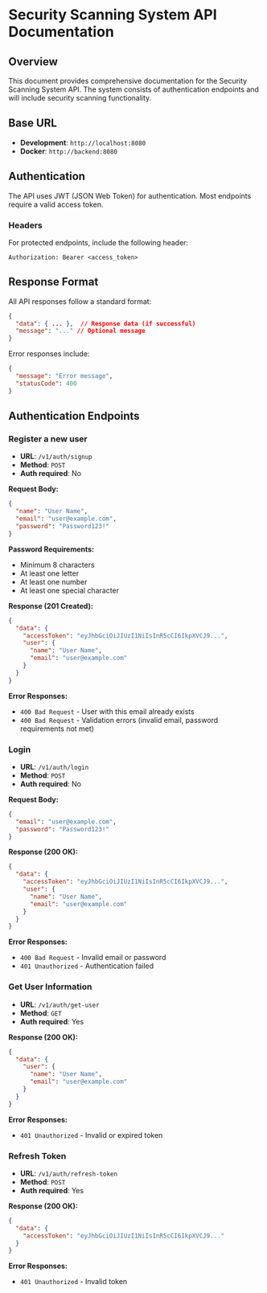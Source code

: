 # Security Scanning System API Documentation

## Overview

This document provides comprehensive documentation for the Security Scanning System API. The system consists of authentication endpoints and will include security scanning functionality.

## Base URL

- **Development**: `http://localhost:8080`
- **Docker**: `http://backend:8080`

## Authentication

The API uses JWT (JSON Web Token) for authentication. Most endpoints require a valid access token.

### Headers

For protected endpoints, include the following header:

```
Authorization: Bearer <access_token>
```

## Response Format

All API responses follow a standard format:

```json
{
  "data": { ... },  // Response data (if successful)
  "message": "..." // Optional message
}
```

Error responses include:

```json
{
  "message": "Error message",
  "statusCode": 400
}
```

## Authentication Endpoints

### Register a new user

- **URL**: `/v1/auth/signup`
- **Method**: `POST`
- **Auth required**: No

**Request Body:**

```json
{
  "name": "User Name",
  "email": "user@example.com",
  "password": "Password123!"
}
```

**Password Requirements:**
- Minimum 8 characters
- At least one letter
- At least one number
- At least one special character

**Response (201 Created):**

```json
{
  "data": {
    "accessToken": "eyJhbGciOiJIUzI1NiIsInR5cCI6IkpXVCJ9...",
    "user": {
      "name": "User Name",
      "email": "user@example.com"
    }
  }
}
```

**Error Responses:**
- `400 Bad Request` - User with this email already exists
- `400 Bad Request` - Validation errors (invalid email, password requirements not met)

### Login

- **URL**: `/v1/auth/login`
- **Method**: `POST`
- **Auth required**: No

**Request Body:**

```json
{
  "email": "user@example.com",
  "password": "Password123!"
}
```

**Response (200 OK):**

```json
{
  "data": {
    "accessToken": "eyJhbGciOiJIUzI1NiIsInR5cCI6IkpXVCJ9...",
    "user": {
      "name": "User Name",
      "email": "user@example.com"
    }
  }
}
```

**Error Responses:**
- `400 Bad Request` - Invalid email or password
- `401 Unauthorized` - Authentication failed

### Get User Information

- **URL**: `/v1/auth/get-user`
- **Method**: `GET`
- **Auth required**: Yes

**Response (200 OK):**

```json
{
  "data": {
    "user": {
      "name": "User Name",
      "email": "user@example.com"
    }
  }
}
```

**Error Responses:**
- `401 Unauthorized` - Invalid or expired token

### Refresh Token

- **URL**: `/v1/auth/refresh-token`
- **Method**: `POST`
- **Auth required**: Yes

**Response (200 OK):**

```json
{
  "data": {
    "accessToken": "eyJhbGciOiJIUzI1NiIsInR5cCI6IkpXVCJ9..."
  }
}
```

**Error Responses:**
- `401 Unauthorized` - Invalid token
